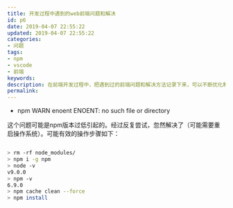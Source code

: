 ```yaml
---
title: 开发过程中遇到的web前端问题和解决
id: p6
date: 2019-04-07 22:55:22
updated: 2019-04-07 22:55:22
categories: 
- 问题
tags: 
- npm
- vscode
- 前端
keywords:
description: 在前端开发过程中，把遇到过的前端问题和解决方法记录下来，可以不断优化和提升前端开发能力。
permalink:
---
```


* npm WARN enoent ENOENT: no such file or directory

这个问题可能是npm版本过低引起的。经过反复尝试，忽然解决了（可能需要重启操作系统）。可能有效的操作步骤如下：
```bash

> rm -rf node_modules/
> npm i -g npm
> node -v
v9.0.0
> npm -v
6.9.0
> npm cache clean --force
> npm install

```
